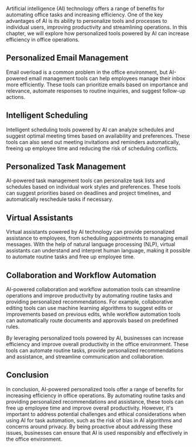 

Artificial intelligence (AI) technology offers a range of benefits for automating office tasks and increasing efficiency. One of the key advantages of AI is its ability to personalize tools and processes to individual users, improving productivity and streamlining operations. In this chapter, we will explore how personalized tools powered by AI can increase efficiency in office operations.

Personalized Email Management
-----------------------------

Email overload is a common problem in the office environment, but AI-powered email management tools can help employees manage their inbox more efficiently. These tools can prioritize emails based on importance and relevance, automate responses to routine inquiries, and suggest follow-up actions.

Intelligent Scheduling
----------------------

Intelligent scheduling tools powered by AI can analyze schedules and suggest optimal meeting times based on availability and preferences. These tools can also send out meeting invitations and reminders automatically, freeing up employee time and reducing the risk of scheduling conflicts.

Personalized Task Management
----------------------------

AI-powered task management tools can personalize task lists and schedules based on individual work styles and preferences. These tools can suggest priorities based on deadlines and project timelines, and automatically reschedule tasks if necessary.

Virtual Assistants
------------------

Virtual assistants powered by AI technology can provide personalized assistance to employees, from scheduling appointments to managing email messages. With the help of natural language processing (NLP), virtual assistants can understand and interpret human language, making it possible to automate routine tasks and free up employee time.

Collaboration and Workflow Automation
-------------------------------------

AI-powered collaboration and workflow automation tools can streamline operations and improve productivity by automating routine tasks and providing personalized recommendations. For example, collaborative editing tools can use machine learning algorithms to suggest edits or improvements based on previous edits, while workflow automation tools can automatically route documents and approvals based on predefined rules.

By leveraging personalized tools powered by AI, businesses can increase efficiency and improve overall productivity in the office environment. These tools can automate routine tasks, provide personalized recommendations and assistance, and streamline communication and collaboration.

Conclusion
----------

In conclusion, AI-powered personalized tools offer a range of benefits for increasing efficiency in office operations. By automating routine tasks and providing personalized recommendations and assistance, these tools can free up employee time and improve overall productivity. However, it's important to address potential challenges and ethical considerations when using AI for task automation, such as the risk of bias in AI algorithms and concerns around privacy. By being proactive about addressing these issues, businesses can ensure that AI is used responsibly and effectively in the office environment.

